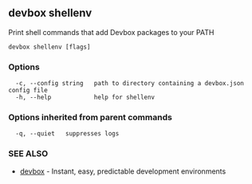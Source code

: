 ## devbox shellenv

Print shell commands that add Devbox packages to your PATH

```
devbox shellenv [flags]
```

### Options

```
  -c, --config string   path to directory containing a devbox.json config file
  -h, --help            help for shellenv
```

### Options inherited from parent commands

```
  -q, --quiet   suppresses logs
```

### SEE ALSO

* [devbox](devbox.md)	 - Instant, easy, predictable development environments

